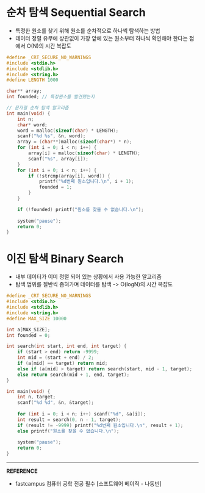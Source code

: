 # 순차 탐색 Sequential Search
- 특정한 원소를 찾기 위해 원소를 순차적으로 하나씩 탐색하는 방법
- 데이터 정렬 유무에 상관없이 가장 앞에 있는 원소부터 하나씩 확인해야 한다는 점에서 O(N)의 시간 복잡도

```c
#define _CRT_SECURE_NO_WARNINGS
#include <stdio.h>
#include <stdlib.h>
#include <string.h>
#define LENGTH 1000

char** array;
int founded; // 특정원소를 발견했는지

// 문자열 순차 탐색 알고리즘
int main(void) {
	int n;
	char* word;
	word = malloc(sizeof(char) * LENGTH);
	scanf("%d %s", &n, word);
	array = (char**)malloc(sizeof(char*) * n);
	for (int i = 0; i < n; i++) {
		array[i] = malloc(sizeof(char) * LENGTH);
		scanf("%s", array[i]);
	}
	for (int i = 0; i < n; i++) {
		if (!strcmp(array[i], word)) {
			printf("%d번째 원소입니다.\n", i + 1);
			founded = 1;
		}
	}

	if (!founded) printf("원소를 찾을 수 없습니다.\n");
	
	system("pause");
	return 0;
}
```

# 이진 탐색 Binary Search
- 내부 데이터가 이미 정렬 되어 있는 상황에서 사용 가능한 알고리즘
- 탐색 범위를 절반씩 좁혀가며 데이터를 탐색 -> O(logN)의 시간 복잡도
```c
#define _CRT_SECURE_NO_WARNINGS
#include <stdio.h>
#include <stdlib.h>
#include <string.h>
#define MAX_SIZE 10000

int a[MAX_SIZE];
int founded = 0;

int search(int start, int end, int target) {
	if (start > end) return -9999;
	int mid = (start + end) / 2;
	if (a[mid] == target) return mid;
	else if (a[mid] > target) return search(start, mid - 1, target);
	else return search(mid + 1, end, target); 
}

int main(void) {
	int n, target;
	scanf("%d %d", &n, &target);
	
	for (int i = 0; i < n; i++) scanf("%d", &a[i]);
	int result = search(0, n - 1, target);
	if (result != -9999) printf("%d번째 원소입니다.\n", result + 1);
	else printf("원소를 찾을 수 없습니다.\n");
		
	system("pause");
	return 0;
}
```
---
__REFERENCE__
- fastcampus 컴퓨터 공학 전공 필수 [소프트웨어 베이직 - 나동빈]